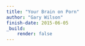 ```yaml
---
title: "Your Brain on Porn"
author: "Gary Wilson"
finish-date: 2015-06-05
_build:
    render: false
---
```


